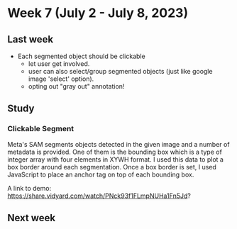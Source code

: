 # Week 7 (July 2 - July 8, 2023)

## Last week

- Each segmented object should be clickable
  - let user get involved.
  - user can also select/group segmented objects (just like google image 'select' option).
  - opting out "gray out" annotation!

## Study

### Clickable Segment

Meta's SAM segments objects detected in the given image and a number of metadata is provided. One of them is the bounding box which is a type of integer array with four elements in XYWH format. I used this data to plot a box border around each segmentation. Once a box border is set, I used JavaScript to place an anchor tag on top of each bounding box. 

A link to demo: https://share.vidyard.com/watch/PNck93f1FLmpNUHa1Fn5Jd?

## Next week
